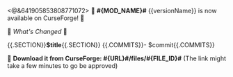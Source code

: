 <@&641905853808771072>
:postal_horn: **#{MOD_NAME}#** {{versionName}} is now available on CurseForge! :postal_horn:

:crown: *What's Changed* :crown:

{{.SECTION}}**$title**{{.SECTION}}
{{.COMMITS}}- $commit{{.COMMITS}}

:link: **Download it from CurseForge: #{URL}#/files/#{FILE_ID}#**
(The link might take a few minutes to go be approved)
